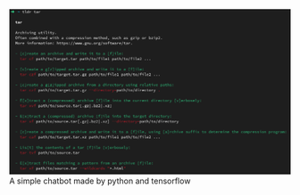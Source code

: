 <picture>
    <source media="(prefers-color-scheme: dark)" srcset="https://github.com/HDAI654/HDAI/blob/main/HA.png">
    <source media="(prefers-color-scheme: light)" srcset="https://github.com/tldr-pages/tldr/blob/main/images/tldr-light.png">
    <img alt="Screenshot of the tldr client displaying the tar command." src="https://github.com/tldr-pages/tldr/blob/main/images/tldr-dark.png">
</picture>
A simple chatbot made by python and tensorflow
